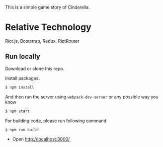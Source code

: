 This is a simple game story of Cinderella.
# Relative Technology
Riot.js, Bootstrap, Redux, RiotRouter

## Run locally
Download or clone this repo.

Install packages.

```bash
$ npm install
```
And then run the server using `webpack-dev-server` or any possible way you know

```bash
$ npm start
```

For building code, please run following command

```bash
$ npm run build
```

- Open [http://localhost:3000/](http://localhost:3000/)
